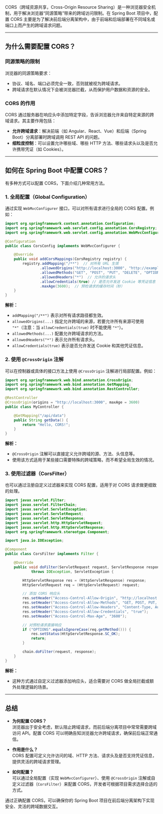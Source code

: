 CORS（跨域资源共享，Cross-Origin Resource Sharing）是一种浏览器安全机制，用于解决浏览器“同源策略”带来的跨域访问限制。在 Spring Boot 项目中，配置 CORS 主要是为了解决前后端分离架构中，由于前端和后端部署在不同域名或端口上而产生的跨域请求问题。

---

## 为什么需要配置 CORS？

### **同源策略的限制**

浏览器的同源策略要求：

- 协议、域名、端口必须完全一致，否则就被视为跨域请求。
- 跨域请求在默认情况下会被浏览器拦截，从而保护用户数据和资源的安全。

### **CORS 的作用**

CORS 通过服务器在响应头中添加特定字段，告诉浏览器允许来自特定来源的跨域请求。其主要作用包括：

- **允许跨域请求**：解决前端（如 Angular、React、Vue）和后端（Spring Boot）分离部署时跨域调用 REST API 的问题。
- **细粒度控制**：可以设置允许哪些域、哪些 HTTP 方法、哪些请求头以及是否允许携带凭证（如 Cookies）。

---

## 如何在 Spring Boot 中配置 CORS？

有多种方式可以配置 CORS，下面介绍几种常用方法。

### **1. 全局配置（Global Configuration）**

通过实现 `WebMvcConfigurer` 接口，可以对所有请求进行全局的 CORS 配置。例如：

```java
import org.springframework.context.annotation.Configuration;
import org.springframework.web.servlet.config.annotation.CorsRegistry;
import org.springframework.web.servlet.config.annotation.WebMvcConfigurer;

@Configuration
public class CorsConfig implements WebMvcConfigurer {

    @Override
    public void addCorsMappings(CorsRegistry registry) {
        registry.addMapping("/**")  // 对所有 URL 生效
                .allowedOrigins("http://localhost:3000", "http://example.com") // 允许的源
                .allowedMethods("GET", "POST", "PUT", "DELETE", "OPTIONS") // 允许的 HTTP 方法
                .allowedHeaders("*")  // 允许的请求头
                .allowCredentials(true) // 是否允许发送 Cookie 等凭证信息
                .maxAge(3600);  // 预检请求的缓存时间（秒）
    }
}
```

**解析：**

- `addMapping("/**")` 表示对所有请求路径都生效。
- `allowedOrigins(...)` 指定允许跨域的来源，若要允许所有来源可使用 `"*"`（注意：当 `allowCredentials(true)` 时不能使用 `"*"`）。
- `allowedMethods(...)` 配置允许跨域请求的方法。
- `allowedHeaders("*")` 表示允许所有请求头。
- `allowCredentials(true)` 表示是否允许发送 Cookie 和其他凭证信息。

### **2. 使用 `@CrossOrigin` 注解**

可以在控制器或具体的接口方法上使用 `@CrossOrigin` 注解进行局部配置。例如：

```java
import org.springframework.web.bind.annotation.CrossOrigin;
import org.springframework.web.bind.annotation.GetMapping;
import org.springframework.web.bind.annotation.RestController;

@RestController
@CrossOrigin(origins = "http://localhost:3000", maxAge = 3600)
public class MyController {

    @GetMapping("/api/data")
    public String getData() {
        return "Hello, CORS!";
    }
}
```

**解析：**

- `@CrossOrigin` 注解可以直接定义允许跨域的源、方法、头信息等。
- 使用该方式适用于某些接口需要特殊的跨域策略，而不希望全局生效的情况。

### **3. 使用过滤器（CorsFilter）**

也可以通过注册自定义过滤器来实现 CORS 配置，适用于对 CORS 请求做更细致的处理。

```java
import javax.servlet.Filter;
import javax.servlet.FilterChain;
import javax.servlet.ServletException;
import javax.servlet.ServletRequest;
import javax.servlet.ServletResponse;
import javax.servlet.http.HttpServletRequest;
import javax.servlet.http.HttpServletResponse;
import org.springframework.stereotype.Component;

import java.io.IOException;

@Component
public class CorsFilter implements Filter {

    @Override
    public void doFilter(ServletRequest request, ServletResponse response, FilterChain chain)
            throws IOException, ServletException {

        HttpServletResponse res = (HttpServletResponse) response;
        HttpServletRequest req = (HttpServletRequest) request;

        // 添加 CORS 响应头
        res.setHeader("Access-Control-Allow-Origin", "http://localhost:3000");
        res.setHeader("Access-Control-Allow-Methods", "GET, POST, PUT, DELETE, OPTIONS");
        res.setHeader("Access-Control-Allow-Headers", "Content-Type, Authorization");
        res.setHeader("Access-Control-Allow-Credentials", "true");
        res.setHeader("Access-Control-Max-Age", "3600");

        // 对预检请求直接响应
        if ("OPTIONS".equalsIgnoreCase(req.getMethod())) {
            res.setStatus(HttpServletResponse.SC_OK);
            return;
        }

        chain.doFilter(request, response);
    }
}
```

**解析：**

- 这种方式通过自定义过滤器添加响应头，适合需要对 CORS 做全局拦截或额外处理逻辑的场景。

---

## 总结

- **为何配置 CORS？**  
    浏览器出于安全考虑，默认阻止跨域请求，而前后端分离项目中常常需要跨域访问 API。配置 CORS 可以明确告知浏览器允许跨域请求，确保前后端正常通信。
    
- **作用是什么？**  
    CORS 配置可定义允许访问的域、HTTP 方法、请求头及是否支持凭证信息，提供灵活的跨域请求管理。
    
- **如何配置？**  
    可以通过全局配置（实现 `WebMvcConfigurer`）、使用 `@CrossOrigin` 注解或自定义过滤器（`CorsFilter`）来配置 CORS，开发者可根据项目需求选择合适的方式。
    

通过正确配置 CORS，可以确保你的 Spring Boot 项目在前后端分离架构下实现安全、灵活的跨域数据交互。